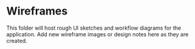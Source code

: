 # Wireframes

This folder will host rough UI sketches and workflow diagrams for the application. Add new wireframe images or design notes here as they are created.
